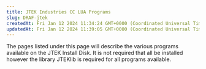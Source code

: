 ```yaml
---
title: JTEK Industries CC LUA Programs
slug: DRAF-jtek
createdAt: Fri Jan 12 2024 11:34:24 GMT+0000 (Coordinated Universal Time)
updatedAt: Fri Jan 12 2024 11:39:05 GMT+0000 (Coordinated Universal Time)
---
```


The pages listed under this page will describe the various programs available on the JTEK Install Disk. It is not required that all be installed however the library JTEKlib is required for all programs available.
